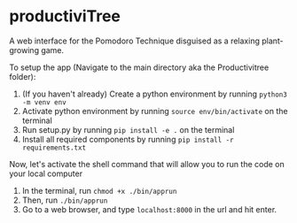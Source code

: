 # productiviTree
A web interface for the Pomodoro Technique disguised as a relaxing plant-growing game.

To setup the app (Navigate to the main directory aka the Productivitree folder):

1. (If you haven't already) Create a python environment by running `python3 -m venv env`
2. Activate python environment by running `source env/bin/activate` on the terminal
3. Run setup.py by running `pip install -e .` on the terminal
4. Install all required components by running `pip install -r requirements.txt`

Now, let's activate the shell command that will allow you to run the code on your local computer
1. In the terminal, run `chmod +x ./bin/apprun`
2. Then, run `./bin/apprun`
3. Go to a web browser, and type `localhost:8000` in the url and hit enter.
